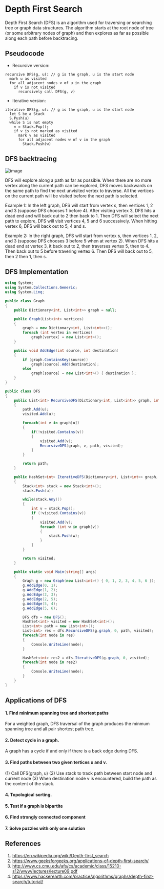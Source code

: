 # Depth First Search
Depth First Search (DFS) is an algorithm used for traversing or searching tree or graph data structures. The algorithm starts at the root node of tree (or some arbitrary nodes of graph) and then explores as far as possible along each path before backtracing. 

## Pseudocode
- Recursive version:
```
recursive DFS(g, u): // g is the graph, u is the start node
  mark u as visited
  for all adjacent nodes v of u in the graph
    if v is not visited
      recursively call DFS(g, v)
```
- Iterative version:
```
iterative DFS(g, u): // g is the graph, u is the start node
  let S be a Stack 
  S.Push(u)
  while S is not empty
    v = Stack.Pop();
    if v is not marked as visited
      mark v as visited
      for all adjacent nodes w of v in the graph
        Stack.Push(w)
```

## DFS backtracing
![image](https://github.com/idanhuang/DataStructure-and-Algorithm/blob/master/image/DFS_backtrack.png) <br/>

DFS will explore along a path as far as possible. When there are no more vertex along the current path can be explored, DFS moves backwards on the same path to find the next unvisited vertex to traverse. All the vertices on the current path will be visited before the next path is selected.

Example 1: In the left graph, DFS will start from vertex s, then vertices 1, 2 and 3 (suppose DFS chooses 1 before 4). After visiting vertex 3, DFS hits a dead end and will back out to 2 then back to 1. Then DFS will select the next path to explore, DFS will visit vertices 4, 5 and 6 successively. When hitting vertex 6, DFS will back out to 5, 4 and s.

Example 2: In the right graph, DFS will start from vertex s, then vertices 1, 2, and 3 (suppose DFS chooses 3 before 5 when at vertex 2). When DFS hits a dead end at vertex 3, it back out to 2, then traverses vertex 5, then to 4. Then back out to 5 before travering vertex 6. Then DFS will back out to 5, then 2 then 1, then s.

## DFS Implementation
```C#
using System;
using System.Collections.Generic;
using System.Linq;

public class Graph
{
    public Dictionary<int, List<int>> graph = null;

    public Graph(List<int> vertices)
    {
        graph = new Dictionary<int, List<int>>();
        foreach (int vertex in vertices)
            graph[vertex] = new List<int>();
    }

    public void AddEdge(int source, int destination)
    {
        if (graph.ContainsKey(source))
            graph[source].Add(destination);
        else
            graph[source] = new List<int>() { destination };
    }
}

public class DFS
{
    public List<int> RecursiveDFS(Dictionary<int, List<int>> graph, int u, List<int> path, HashSet<int> visited)
    {
        path.Add(u);
        visited.Add(u);

        foreach(int v in graph[u])
        {
            if(!visited.Contains(v))
            {
                visited.Add(v);
                RecursiveDFS(graph, v, path, visited);
            }
        }

        return path;
    }

    public HashSet<int> IterativeDFS(Dictionary<int, List<int>> graph, int u, HashSet<int> visited)
    {
        Stack<int> stack = new Stack<int>();
        stack.Push(u);

        while(stack.Any())
        {
            int v = stack.Pop();
            if (!visited.Contains(v))
            {
                visited.Add(v);
                foreach (int w in graph[v])
                {
                    stack.Push(w);
                }
            }
        }

        return visited;
    }

    public static void Main(string[] args)
    {
        Graph g = new Graph(new List<int>() { 0, 1, 2, 3, 4, 5, 6 });
        g.AddEdge(0, 1);
        g.AddEdge(1, 2);
        g.AddEdge(2, 3);
        g.AddEdge(2, 5);
        g.AddEdge(5, 4);
        g.AddEdge(5, 6);

        DFS dfs = new DFS();
        HashSet<int> visited = new HashSet<int>();
        List<int> path = new List<int>();
        List<int> res = dfs.RecursiveDFS(g.graph, 0, path, visited);
        foreach(int node in res)
        {
            Console.WriteLine(node);
        }

        HashSet<int> res2 = dfs.IterativeDFS(g.graph, 0, visited);
        foreach(int node in res2)
        {
            Console.WriteLine(node);
        }
    }
}
```
## Applications of DFS 
#### 1. Find minimum spanning tree and shortest paths
For a weighted graph, DFS traversal of the graph produces the minmum spanning tree and all pair shortest path tree.
#### 2. Detect cycle in a graph. 
A graph has a cycle if and only if there is a back edge during DFS.
#### 3. Find paths between two given tertices u and v. 
(1) Call DFS(graph, u) (2) Use stack to track path between start node and current node (3) When destination node v is encountered, build the path as the content of the stack.
#### 4. Topological sorting.
#### 5. Test if a graph is bipartite
#### 6. Find strongly connected component
#### 7. Solve puzzles with only one solution


## References
1. https://en.wikipedia.org/wiki/Depth-first_search
2. https://www.geeksforgeeks.org/applications-of-depth-first-search/
3. http://www.cs.cmu.edu/afs/cs/academic/class/15210-s12/www/lectures/lecture09.pdf
4. https://www.hackerearth.com/practice/algorithms/graphs/depth-first-search/tutorial/
